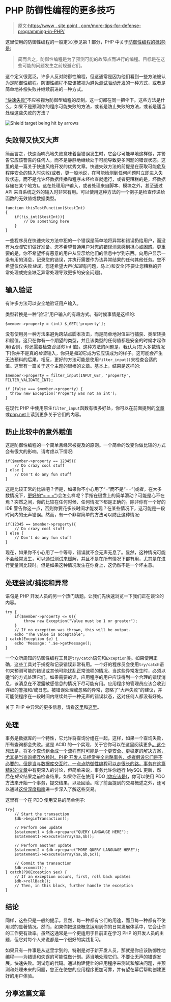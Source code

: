 # PHP 防御性编程的更多技巧

> 原文:[https://www . site point . com/more-tips-for-defense-programming-in-PHP/](https://www.sitepoint.com/more-tips-for-defensive-programming-in-php/)

这里使用的防御性编程的一般定义(参见第 1 部分，PHP 中关于[防御性编程的概述)是:](https://www.sitepoint.com/defensive-programming-in-php)

> 简而言之，防御性编程是为了预测可能的故障点而进行的编程。目标是在这些可能的问题发生之前规避它们。

这个定义很宽泛。许多人反对防御性编程，但这通常是因为他们看到一些方法被认为是防御性编程。防御性编程不应该被视为避免[测试驱动开发](https://www.sitepoint.com/basic-tdd-new-php-package/)的一种方式，或者是简单地补偿失败并继续前进的一种方式。

[“快速失败”](https://en.wikipedia.org/wiki/Fail-fast)不应被视为防御型编程的反制。这一切都在同一把伞下。这些方法是什么，如果不是预测你的程序可能失败的方法，或者是防止失败的方法，或者是适当处理这些失败的方法？

![Shield target being hit by arrows](../Images/f40fd79833925586ce0cc4d05b4ee43a.png)

## 失败得又快又大声

简而言之，快速而响亮地失败意味着当错误发生时，它会尽可能早地这样做，并警告它应该警告的任何人，而不是静静地继续处于可能导致更多问题的错误状态。这里的是一篇关于快速风格开发的优秀文章。快速失效方法的前提是在获取可能危及程序安全的输入时失败(或者，更一般地说，在可能检测到任何问题时立即进入失败状态，而不是允许坏数据传播和程序未经检查就运行，或者更糟糕的是，坏数据存储在某个地方)。这在处理用户输入，或者处理来自脚本、模块之外，甚至通过 API 来自系统之外的输入时非常有用。可以使用这种方法的一个例子是检查传递给函数的无效值或数据类型。

```
function thisTestFunction($testInt)
{
	if(!is_int($testInt)){
		// Do something here
	}
} 
```

一些程序员在快速失败方法中犯的一个错误是简单地将异常和错误扔给用户，而没有为*处理*它们做好准备。您不希望普通用户对您的错误消息感到担心或困惑。更重要的是，你不希望怀有恶意的用户从显示给他们的信息中学到东西。向用户显示一条有用的消息，记录您的错误，并执行需要作为该异常结果的任何其他任务。您不希望仅仅失败*快速*，您还希望大声(*知道*有问题，马上)和安全(不要让您糟糕的异常处理或完全缺乏异常处理导致更多的安全问题)。

## 输入验证

有许多方法可以安全地验证用户输入。

类型转换是一种“验证”用户输入的有趣方式。有时候事情是这样的:

```
$member->property = (int) $_GET['property']; 
```

没有使用另一种方法来避免跨站点脚本攻击，而是简单地对值进行捕获、类型转换和赋值。这只在你有一个期望的类型，并且该类型的任何值都是安全的时候才起作用(否则，你还需要检查*合适的* int 值)。这种方法的问题是，我认为(在大多数情况下)你并不是真的*检查*输入，你只是*强迫*它成为它应该成为的样子。这可能会产生无法预料的后果。相反，更好的方法可能是使用`filter_input()`来检查合适的值。这里有一篇关于这个主题的很棒的文章。基本上，结果是这样的:

```
$member->property = filter_input(INPUT_GET, 'property', FILTER_VALIDATE_INT);

if (false === $member->property) {
  throw new Exception('Property was not an int');
} 
```

在现代 PHP 中使用原生`filter_input`函数有很多好处，你可以在前面提到的[文章](https://www.sitepoint.com/input-validation-using-filter-functions/)或[php.net](http://php.net/manual/en/function.filter-input.php)上读到更多关于它们的内容。

## 防止比较中的意外赋值

这是防御性编程的一个简单且经常被提及的原则。一个简单的改变你做比较的方式会有很大的影响。请考虑以下情况:

```
if($member->property == 12345){
	// Do crazy cool stuff
} else {
	// Don't do any fun stuff
} 
```

这是比较正常的比较吧？但是，如果你不小心用了“=”而不是“==”(或者，在大多数情况下，[更好的“= = =”](http://stackoverflow.com/questions/22140204/why-md5240610708-is-equal-to-md5qnkcdzo))会怎么样呢？手指在键盘上的简单滑动？可能是心不在焉？突然之间，你的比较在任何时候、任何情况下都是正确的。除非你有一个好的 IDE 警告你这一点，否则你要花多长时间才能发现？在某些情况下，这可能是一段时间内的无声错误。然而，有一个非常简单的方法可以防止这种情况:

```
if(12345 == $member->property){
	// Do crazy cool stuff
} else {
	// Don't do any fun stuff
} 
```

现在，如果你不小心用了一个等号，错误就不会无声无息了。显然，这种情况可能不会经常发生，可以通过测试来缓解，并且不是在所有情况下都有用，尤其是在进行变量间比较时。但是如果这种情况发生在你身上，这仍然不是一个坏主意。

## 处理尝试/捕捉和异常

语句是 PHP 开发人员的另一个热门话题。让我们先快速浏览一下我们正在谈论的内容。

```
try {
	if($member->property <= 0){
		throw new Exception("Value must be 1 or greater");
	}
	// If no exception was thrown, this will be output.
	echo "The value is acceptable";
} catch(Exception $e) {
	echo 'Message: '.$e->getMessage();
} 
```

一个众所周知的防御性编程工具是`try/catch`语句和`Exception`类。如果使用正确，这些工具对于捕捉和记录错误非常有用。一个好的程序员会使用`try/catch`语句来预测可能的错误或其他可能扰乱正常流程的情况。当这些异常发生时，必须以适当的方式处理它们。如果需要的话，应用程序的用户应该得到一个合理的错误消息，该消息在不泄露敏感信息的情况下尽可能有用。应用程序的管理员应该会收到详细的警报和/或日志。被错误处理或忽略的异常，忽略了“大声失败”的建议，并可能使程序在一段时间内继续处于一种无声的错误状态，这对任何人都没有好处。

关于 PHP 中异常的更多信息，请看[这里](https://www.sitepoint.com/exceptional-exceptions/)和[这里](https://www.sitepoint.com/error-handling-in-php/)。

## 处理

事务是数据库的一个特性，它允许将查询分组在一起，这样，如果一个查询失败，所有查询都会失败。这是 ACID 的一个实现，关于它你可以在这里阅读更多[。这个想法是，将多个查询组合成一个流程有时可能是一个更安全、更稳定的解决方案，尤其是当查询相互依赖时。PHP 开发人员经常完全忽略事务，或者假设它们是不必要的，但是当与数据库交互时，一点点防御性编程可以走很长的路。事务在](https://en.wikipedia.org/wiki/ACID)[这篇精彩的文章](https://www.sitepoint.com/mysql-transactions-php-emulation/)中有更深入的讨论，但简单来说，事务允许你运行 MySQL 更新，然后在*提交*结果之前检查结果。如果你正在使用 PDO [(你应该是)](https://www.sitepoint.com/re-introducing-pdo-the-right-way-to-access-databases-in-php/)，你可以使用 PDO 方法来开始一个事务，提交结果，以及回滚。除了前面提到的交易概述之外，还可以通过[这份深度指南](https://www.html5andbeyond.com/using-database-transactions/)进一步深入了解这些交易。

这里有一个在 PDO 使用交易的简单例子:

```
try{
	// Start the transaction
	$db->beginTransaction();

	// Perform one update
	$statement1 = $db->prepare("QUERY LANGAUGE HERE");
	$statement1->execute(array($a,$b));

	// Perform another update
	$statement2 = $db->prepare("MORE QUERY LANGUAGE HERE");
	$statement2->execute(array($a,$b,$c));

	// Commit the transaction
	$db->commit();
} catch(PDOException $ex) {
	// If an exception occurs, first, roll back updates
	$db->rollBack();
	// Then, in this block, further handle the exception
} 
```

## 结论

同样，这些只是一般的提示。显然，每一种都有它们的用途，而且每一种都有不使用*或*的显著情况。然而，如果你把这些概念运用到你的日常发展体系中，它会让你的工作更有效率。虽然这通常是一个更适用于目前正在学习 PHP 的开发人员的主题，但它对每个人来说都是一个很好的实践复习。

如果只有一件事是从这里学到的，特别是对于新开发人员，那就是你应该防御性地编程——为错误和失误的可能性做计划。适当地处理它们。不要让无声的错误发展。快速失败。测试您的代码。通过构建健壮的应用程序来测试和解决问题，并预测和处理未来的问题，您正在使您的应用程序更加可靠，并有望在幕后帮助创建更好的用户体验。

## 分享这篇文章